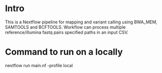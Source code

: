 # Intro
This is a Nextflow pipeline for mapping and variant calling using BWA_MEM, SAMTOOLS and BCFTOOLS. Workflow can process multiple reference/illumina fastq pairs specified paths in an input CSV.

# Command to run on a locally
nextflow run main.nf -profile local
